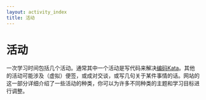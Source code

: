 ```yaml
---
layout: activity_index
title: 活动
---
```

# 活动

一次学习时间包括几个活动。通常其中一个活动是写代码来解决[编码Kata](.../kata_descriptions/index.html)。其他的活动可能涉及（虚拟）便签，或成对交谈，或写几句关于某件事情的话。网站的这一部分详细介绍了一些活动的种类，你可以为许多不同种类的主题和学习目标进行调整。
